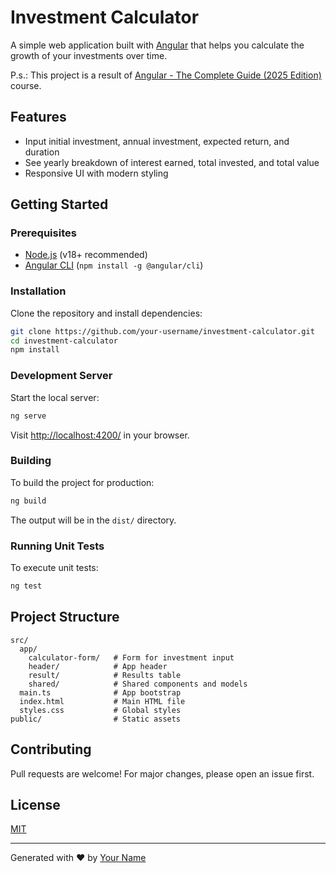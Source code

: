 # Investment Calculator

A simple web application built with [Angular](https://angular.dev/) that helps you calculate the growth of your investments over time.

P.s.: This project is a result of [Angular - The Complete Guide (2025 Edition)](https://www.udemy.com/course/the-complete-guide-to-angular-2/) course.

## Features

- Input initial investment, annual investment, expected return, and duration
- See yearly breakdown of interest earned, total invested, and total value
- Responsive UI with modern styling

## Getting Started

### Prerequisites

- [Node.js](https://nodejs.org/) (v18+ recommended)
- [Angular CLI](https://angular.dev/tools/cli) (`npm install -g @angular/cli`)

### Installation

Clone the repository and install dependencies:

```bash
git clone https://github.com/your-username/investment-calculator.git
cd investment-calculator
npm install
```

### Development Server

Start the local server:

```bash
ng serve
```

Visit [http://localhost:4200/](http://localhost:4200/) in your browser.

### Building

To build the project for production:

```bash
ng build
```

The output will be in the `dist/` directory.

### Running Unit Tests

To execute unit tests:

```bash
ng test
```

## Project Structure

```
src/
  app/
    calculator-form/   # Form for investment input
    header/            # App header
    result/            # Results table
    shared/            # Shared components and models
  main.ts              # App bootstrap
  index.html           # Main HTML file
  styles.css           # Global styles
public/                # Static assets
```

## Contributing

Pull requests are welcome! For major changes, please open an issue first.

## License

[MIT](LICENSE)

---

Generated with ❤️ by [Your Name](https://github.com/your-username)
